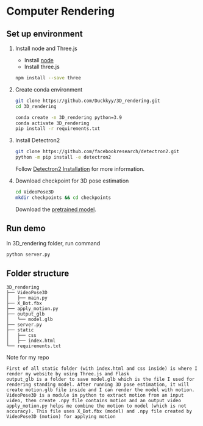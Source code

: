 # Computer Rendering

## Set up environment

1. Install node and Three.js
   - Install [node](https://nodejs.org/en)
   - Install three.js
    ```bash
    npm install --save three
    ```

2. Create conda environment
   ```bash
   git clone https://github.com/Duckkyy/3D_rendering.git
   cd 3D_rendering
   
   conda create -n 3D_rendering python=3.9
   conda activate 3D_rendering
   pip install -r requirements.txt
   ```

3. Install Detectron2
   ```bash
   git clone https://github.com/facebookresearch/detectron2.git
   python -m pip install -e detectron2
   ```
   Follow [Detectron2 Installation](https://detectron2.readthedocs.io/en/latest/tutorials/install.html) for more information.

4. Download checkpoint for 3D pose estimation
   ```bash
   cd VideoPose3D
   mkdir checkpoints && cd checkpoints
   ```
   Download the [pretrained model](https://dl.fbaipublicfiles.com/video-pose-3d/pretrained_h36m_detectron_coco.bin).


## Run demo
   In 3D_rendering folder, run command
   ```bash
   python server.py
   ```


## Folder structure
   ```
   3D_rendering
   ├── VideoPose3D
   │   ├── main.py
   ├── X_Bot.fbx
   ├── apply_motion.py
   ├── output_glb
   │   └── model.glb
   ├── server.py
   ├── static
   │   ├── css
   │   ├── index.html
   └── requirements.txt
   ```

   Note for my repo

   ```
   First of all static folder (with index.html and css inside) is where I render my website by using Three.js and Flask
   output_glb is a folder to save model.glb which is the file I used for rendering standing model. After running 3D pose estimation, it will create motion.glb file inside and I can render the model with motion.
   VideoPose3D is a module in python to extract motion from an input video, then create .npy file contains motion and an output video
   apply_motion.py helps me combine the motion to model (which is not accuracy). This file uses X_Bot.fbx (model) and .npy file created by VideoPose3D (motion) for applying motion
   ```

